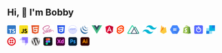 ## Hi, 👋  I'm Bobby

<!-- #### Languages: -->
<div style="width: 100%">
  <img src="assets/ts.png" style="width: auto; height: 20px; float: left; margin-right: .5rem; margin-bottom: .5rem"/>
  <img src="assets/js.png" style="width: auto; height: 20px; float: left; margin-right: .5rem; margin-bottom: .5rem"/>
  <img src="assets/html.png" style="width: auto; height: 20px; float: left; margin-right: .5rem; margin-bottom: .5rem"/>
  <img src="assets/scss.png" style="width: auto; height: 20px; float: left; margin-right: .5rem; margin-bottom: .5rem"/>
  <img src="assets/css.png" style="width: auto; height: 20px; float: left; margin-right: .5rem; margin-bottom: .5rem"/>
  <img src="assets/liquid.png" style="width: auto; height: 20px; float: left; margin-right: .5rem; margin-bottom: .5rem"/>
</div>
<div style="width: 100%">
  <img src="assets/jquery.png" style="width: auto; height: 20px; float: left; margin-right: .5rem; margin-bottom: .5rem"/>
  <img src="assets/vue.png" style="width: auto; height: 20px; float: left; margin-right: .5rem; margin-bottom: .5rem"/>
  <img src="assets/angular.png" style="width: auto; height: 20px; float: left; margin-right: .5rem; margin-bottom: .5rem"/>
  <img src="assets/svelte.png" style="width: auto; height: 20px; float: left; margin-right: .5rem; margin-bottom: .5rem"/>
  <img src="assets/nuxt.png" style="width: auto; height: 20px; float: left; margin-right: .5rem; margin-bottom: .5rem"/>
  <img src="assets/tailwind.png" style="width: auto; height: 20px; float: left; margin-right: .5rem; margin-bottom: .5rem"/>
</div>
<div style="width: 100%">
  <img src="assets/firebase.png" style="width: auto; height: 20px; float: left; margin-right: .5rem; margin-bottom: .5rem"/>
  <img src="assets/google-cloud-storage.png" style="width: auto; height: 20px; float: left; margin-right: .5rem; margin-bottom: .5rem"/>
  <img src="assets/shopify.png" style="width: auto; height: 20px; float: left; margin-right: .5rem; margin-bottom: .5rem"/>
  <img src="assets/algolia.png" style="width: auto; height: 20px; float: left; margin-right: .5rem; margin-bottom: .5rem"/>
  <img src="assets/sendgrid.png" style="width: auto; height: 20px; float: left; margin-right: .5rem; margin-bottom: .5rem"/>
  <img src="assets/twilio.png" style="width: auto; height: 20px; float: left; margin-right: .5rem; margin-bottom: .5rem"/>
  <img src="assets/strapi.png" style="width: auto; height: 20px; float: left; margin-right: .5rem; margin-bottom: .5rem"/>
  <img src="assets/wordpress.png" style="width: auto; height: 20px; float: left; margin-right: .5rem; margin-bottom: .5rem"/>
</div>
<div style="width: 100%">
  <img src="assets/figma.png" style="width: auto; height: 20px; float: left; margin-right: .5rem; margin-bottom: .5rem"/>
  <img src="assets/adobe-xd.png" style="width: auto; height: 20px; float: left; margin-right: .5rem; margin-bottom: .5rem"/>
  <img src="assets/adobe-photoshop.png" style="width: auto; height: 20px; float: left; margin-right: .5rem; margin-bottom: .5rem"/>
  <img src="assets/adobe-illustrator.png" style="width: auto; height: 20px; float: left; margin-right: .5rem; margin-bottom: .5rem"/>
</div>
